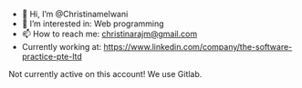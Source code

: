 - 👋 Hi, I’m @Christinamelwani
- 👀 I’m interested in: Web programming
- 📫 How to reach me: christinarajm@gmail.com
- Currently working at: https://www.linkedin.com/company/the-software-practice-pte-ltd

Not currently active on this account! We use Gitlab.
<!---
Christinamelwani/Christinamelwani is a ✨ special ✨ repository because its `README.md` (this file) appears on your GitHub profile.
You can click the Preview link to take a look at your changes.
--->
